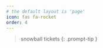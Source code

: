```yaml
---
# the default layout is 'page'
icon: fas fa-rocket
order: 4
---
```


> snowball tickets
{: .prompt-tip }